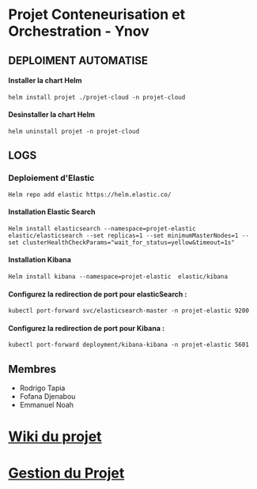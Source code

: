 
# Projet Conteneurisation et Orchestration - Ynov

## DEPLOIMENT AUTOMATISE

#### Installer la chart Helm
`helm install projet ./projet-cloud -n projet-cloud`
#### Desinstaller la chart Helm
`helm uninstall projet -n projet-cloud`

## LOGS

### Deploiement d'Elastic
`Helm repo add elastic https://helm.elastic.co/ `

#### Installation Elastic Search
`Helm install elasticsearch --namespace=projet-elastic  elastic/elasticsearch --set replicas=1 --set minimumMasterNodes=1 --set clusterHealthCheckParams="wait_for_status=yellow&timeout=1s"`

#### Installation Kibana
`Helm install kibana --namespace=projet-elastic  elastic/kibana`

#### Configurez la redirection de port pour elasticSearch : 
`kubectl port-forward svc/elasticsearch-master -n projet-elastic 9200`

#### Configurez la redirection de port pour Kibana : 
`kubectl port-forward deployment/kibana-kibana -n projet-elastic 5601`

## Membres 

- Rodrigo Tapia
- Fofana Djenabou
- Emmanuel Noah


# [Wiki du projet](https://github.com/rorrotapia/m1cloud-projet/wiki)

# [Gestion du Projet](https://github.com/users/rorrotapia/projects/3/views/2)

